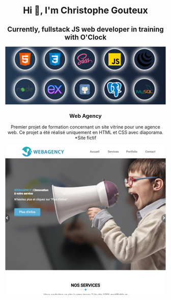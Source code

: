 <h1 align='center'>Hi 👋, I'm Christophe Gouteux</h1>
<h2 align='center'>Currently, fullstack JS web developer in training with O'Clock</h2>

![languages](https://github.com/gouteuxchristophe/WebAgency/blob/master/language.png)

<h3 align='center'>Web Agency</h3>
<p align='center'>Premier projet de formation concernant un site vitrine pour une agence web. Ce projet a été réalisé uniquement en HTML et CSS avec diaporama. *Site fictif</p>

![screenshoot](https://github.com/gouteuxchristophe/WebAgency/blob/master/webagency.png?raw=true)
 
